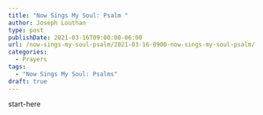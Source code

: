 ```yaml
---
title: "Now Sings My Soul: Psalm "
author: Joseph Louthan
type: post
publishDate: 2021-03-16T09:00:00-06:00
url: /now-sings-my-soul-psalm/2021-03-16-0900-now-sings-my-soul-psalm/
categories:
  - Prayers
tags:
  - "Now Sings My Soul: Psalms"
draft: true
---
```

<div style="font-variant: small-caps;">

</div>
    start-here
